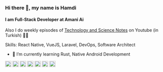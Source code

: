 ### Hi there 👋, my name is Hamdi
#### I am Full-Stack Developer at Amani Ai
Also I do weekly episodes of [Technology and Science Notes](https://www.youtube.com/watch?v=pr13GizK36M&list=PLImzRKDoJEgGR5Tv0zQ1SIS2rZOXOcCNB) on Youtube (in Turkish) 🚀👨

Skills: React Native, VueJS, Laravel, DevOps, Software Architect

- 🌱 I’m currently learning Rust, Native Android Development 


[<img src='https://cdn.jsdelivr.net/npm/simple-icons@3.0.1/icons/github.svg' alt='github' height='20'>](https://github.com/hkellecioglu)  [<img src='https://cdn.jsdelivr.net/npm/simple-icons@3.0.1/icons/linkedin.svg' alt='linkedin' height='20'>](https://www.linkedin.com/in/hkellecioglu/)  [<img src='https://cdn.jsdelivr.net/npm/simple-icons@3.0.1/icons/facebook.svg' alt='facebook' height='20'>](https://www.facebook.com/hkellecioglu)  [<img src='https://cdn.jsdelivr.net/npm/simple-icons@3.0.1/icons/instagram.svg' alt='instagram' height='20'>](https://www.instagram.com/hkellecioglu/)  [<img src='https://cdn.jsdelivr.net/npm/simple-icons@3.0.1/icons/twitter.svg' alt='twitter' height='20'>](https://twitter.com/hkellecioglu)  [<img src='https://cdn.jsdelivr.net/npm/simple-icons@3.0.1/icons/youtube.svg' alt='YouTube' height='20'>](https://www.youtube.com/channel/teknoseyir)  [<img src='https://cdn.jsdelivr.net/npm/simple-icons@3.0.1/icons/icloud.svg' alt='website' height='20'>](https://teknoseyir.com)  
